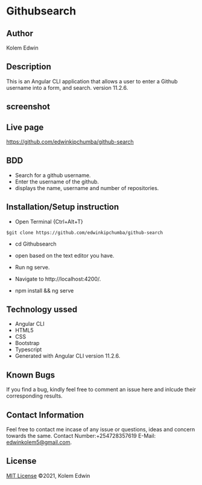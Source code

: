 # Githubsearch

## Author

 Kolem Edwin

 ## Description
This is an Angular CLI application that allows a user to enter a Github username into a form, and search. version 11.2.6.

## screenshot  




## Live page
https://github.com/edwinkipchumba/github-search


## BDD

* Search for a github username.
* Enter the username of the github.
* displays the name, username and number of repositories. 

## Installation/Setup instruction

* Open Terminal {Ctrl+Alt+T}

```
$git clone https://github.com/edwinkipchumba/github-search
```
* cd Githubsearch

* open based on the text editor you have.

* Run ng serve.

* Navigate to http://localhost:4200/.

* npm install && ng serve

## Technology ussed

* Angular CLI
* HTML5
* CSS
* Bootstrap
* Typescript
* Generated with Angular CLI version 11.2.6.

## Known Bugs

If you find a bug, kindly feel free to comment an issue here and inlcude their corresponding results.

## Contact  Information

 Feel free to contact me incase of any issue or questions, ideas and concern towards the same.
 Contact Number:+254728357619
 E-Mail: edwinkolem5@gmail.com.

## License
[MIT License](https://choosealicense.com/licenses/mit/) ©2021, Kolem Edwin

